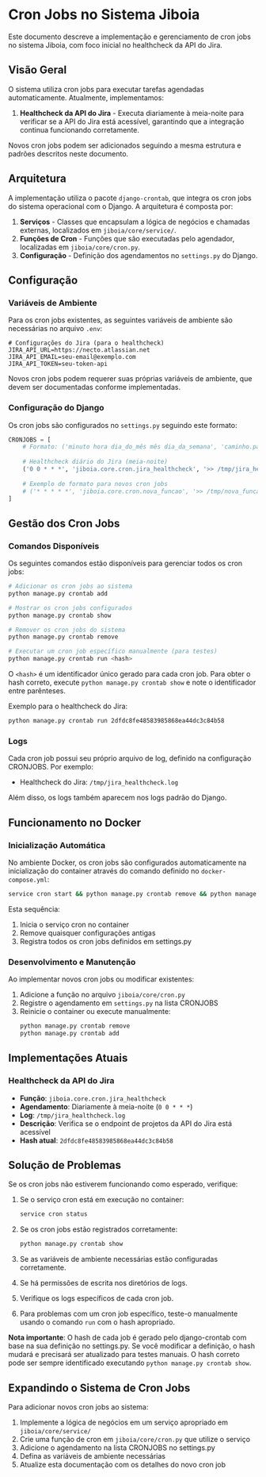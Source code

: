 # Cron Jobs no Sistema Jiboia

Este documento descreve a implementação e gerenciamento de cron jobs no sistema Jiboia, com foco inicial no healthcheck da API do Jira.

## Visão Geral

O sistema utiliza cron jobs para executar tarefas agendadas automaticamente. Atualmente, implementamos:

1. **Healthcheck da API do Jira** - Executa diariamente à meia-noite para verificar se a API do Jira está acessível, garantindo que a integração continua funcionando corretamente.

Novos cron jobs podem ser adicionados seguindo a mesma estrutura e padrões descritos neste documento.

## Arquitetura

A implementação utiliza o pacote `django-crontab`, que integra os cron jobs do sistema operacional com o Django. A arquitetura é composta por:

1. **Serviços** - Classes que encapsulam a lógica de negócios e chamadas externas, localizados em `jiboia/core/service/`.
2. **Funções de Cron** - Funções que são executadas pelo agendador, localizadas em `jiboia/core/cron.py`.
3. **Configuração** - Definição dos agendamentos no `settings.py` do Django.

## Configuração

### Variáveis de Ambiente

Para os cron jobs existentes, as seguintes variáveis de ambiente são necessárias no arquivo `.env`:

```
# Configurações do Jira (para o healthcheck)
JIRA_API_URL=https://necto.atlassian.net
JIRA_API_EMAIL=seu-email@exemplo.com
JIRA_API_TOKEN=seu-token-api
```

Novos cron jobs podem requerer suas próprias variáveis de ambiente, que devem ser documentadas conforme implementadas.

### Configuração do Django

Os cron jobs são configurados no `settings.py` seguindo este formato:

```python
CRONJOBS = [
    # Formato: ('minuto hora dia_do_mês mês dia_da_semana', 'caminho.para.função', '>> /caminho/para/log 2>&1')
    
    # Healthcheck diário do Jira (meia-noite)
    ('0 0 * * *', 'jiboia.core.cron.jira_healthcheck', '>> /tmp/jira_healthcheck.log 2>&1'),
    
    # Exemplo de formato para novos cron jobs
    # ('* * * * *', 'jiboia.core.cron.nova_funcao', '>> /tmp/nova_funcao.log 2>&1'),
]
```

## Gestão dos Cron Jobs

### Comandos Disponíveis

Os seguintes comandos estão disponíveis para gerenciar todos os cron jobs:

```bash
# Adicionar os cron jobs ao sistema
python manage.py crontab add

# Mostrar os cron jobs configurados
python manage.py crontab show

# Remover os cron jobs do sistema
python manage.py crontab remove

# Executar um cron job específico manualmente (para testes)
python manage.py crontab run <hash>
```

O `<hash>` é um identificador único gerado para cada cron job. Para obter o hash correto, execute `python manage.py crontab show` e note o identificador entre parênteses.

Exemplo para o healthcheck do Jira:
```bash
python manage.py crontab run 2dfdc8fe48583985868ea44dc3c84b58
```

### Logs

Cada cron job possui seu próprio arquivo de log, definido na configuração CRONJOBS. Por exemplo:
- Healthcheck do Jira: `/tmp/jira_healthcheck.log`

Além disso, os logs também aparecem nos logs padrão do Django.

## Funcionamento no Docker

### Inicialização Automática

No ambiente Docker, os cron jobs são configurados automaticamente na inicialização do container através do comando definido no `docker-compose.yml`:

```bash
service cron start && python manage.py crontab remove && python manage.py crontab add
```

Esta sequência:
1. Inicia o serviço cron no container
2. Remove quaisquer configurações antigas
3. Registra todos os cron jobs definidos em settings.py

### Desenvolvimento e Manutenção

Ao implementar novos cron jobs ou modificar existentes:

1. Adicione a função no arquivo `jiboia/core/cron.py`
2. Registre o agendamento em `settings.py` na lista CRONJOBS
3. Reinicie o container ou execute manualmente:
   ```bash
   python manage.py crontab remove
   python manage.py crontab add
   ```

## Implementações Atuais

### Healthcheck da API do Jira

- **Função**: `jiboia.core.cron.jira_healthcheck`
- **Agendamento**: Diariamente à meia-noite (`0 0 * * *`)
- **Log**: `/tmp/jira_healthcheck.log`
- **Descrição**: Verifica se o endpoint de projetos da API do Jira está acessível
- **Hash atual**: `2dfdc8fe48583985868ea44dc3c84b58`

## Solução de Problemas

Se os cron jobs não estiverem funcionando como esperado, verifique:

1. Se o serviço cron está em execução no container:
   ```bash
   service cron status
   ```

2. Se os cron jobs estão registrados corretamente:
   ```bash
   python manage.py crontab show
   ```

3. Se as variáveis de ambiente necessárias estão configuradas corretamente.

4. Se há permissões de escrita nos diretórios de logs.

5. Verifique os logs específicos de cada cron job.

6. Para problemas com um cron job específico, teste-o manualmente usando o comando `run` com o hash apropriado.

**Nota importante**: O hash de cada job é gerado pelo django-crontab com base na sua definição no settings.py. Se você modificar a definição, o hash mudará e precisará ser atualizado para testes manuais. O hash correto pode ser sempre identificado executando `python manage.py crontab show`.

## Expandindo o Sistema de Cron Jobs

Para adicionar novos cron jobs ao sistema:

1. Implemente a lógica de negócios em um serviço apropriado em `jiboia/core/service/`
2. Crie uma função de cron em `jiboia/core/cron.py` que utilize o serviço
3. Adicione o agendamento na lista CRONJOBS no settings.py
4. Defina as variáveis de ambiente necessárias
5. Atualize esta documentação com os detalhes do novo cron job